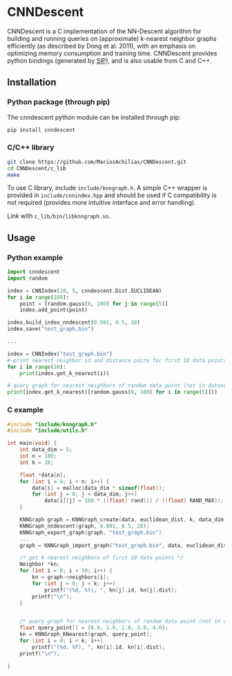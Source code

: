 # CNNDescent
CNNDescent is a C implementation of the NN-Descent algorithm for building and running queries on (approximate) k-nearest neighbor graphs efficiently (as described by Dong et al. 2011), with an emphasis on optimizing memory consumption and training time.
CNNDescent provides python bindings (generated by [SIP](https://github.com/Python-SIP/sip)), and is also usable from C and C++.
## Installation
### Python package (through pip)
The cnndescent python module can be installed through pip:

```sh
pip install cnndescent
```

### C/C++ library

```sh
git clone https://github.com/MariosAchilias/CNNDescent.git
cd CNNDescent/c_lib
make
```

To use C library, include ``include/knngraph.h``. A simple C++ wrapper is provided in ``include/cnnindex.hpp`` and should be used if C compatibility is not required (provides more intuitive interface and error handling).

Link with ``c_lib/bin/libknngraph.so``.

## Usage
### Python example
```python
import cnndescent
import random

index = CNNIndex(10, 5, cnndescent.Dist.EUCLIDEAN)
for i in range(100):
    point = [random.gauss(0, 100) for j in range(5)]
    index.add_point(point)

index.build_index_nndescent(0.001, 0.5, 10)
index.save("test_graph.bin")

...

index = CNNIndex("test_graph.bin")
# print nearest neighbor id and distance pairs for first 10 data points
for i in range(10):
    print(index.get_k_nearest(i)) 

# query graph for nearest neighbors of random data point (not in dataset)
print(index.get_k_nearest([random.gauss(0, 100) for i in range(5)]))
```

### C example
```c
#include "include/knngraph.h"
#include "include/utils.h"

int main(void) {
    int data_dim = 5;
    int n = 100;
    int k = 10;

    float *data[n];
    for (int i = 0; i < n; i++) {
        data[i] = malloc(data_dim * sizeof(float));
        for (int j = 0; j < data_dim; j++)
            data[i][j] = 100 * ((float) rand()) / ((float) RAND_MAX));
    }

    KNNGraph graph = KNNGraph_create(data, euclidean_dist, k, data_dim, n);
    KNNGraph_nndescent(graph, 0.001, 0.5, 10);
    KNNGraph_export_graph(graph, "test_graph.bin")
    ...
    graph = KNNGraph_import_graph("test_graph.bin", data, euclidean_dist);

    /* get k nearest neighbors of first 10 data points */
    Neighbor *kn;
    for (int i = 0; i < 10; i++) {
        kn = graph->neighbors[i];
        for (int j = 0; j < k; j++)
            printf("(%d, %f), ", kn[j].id, kn[j].dist);
        printf("\n");
    }


    /* query graph for nearest neighbors of random data point (not in dataset) */
    float query_point[] = {0.0, 1.0, 2.0, 3.0, 4.0};
    kn = KNNGraph_KNearest(graph, query_point);
    for (int i = 0; i < k; i++)
        printf("(%d, %f), ", kn[i].id, kn[i].dist);
    printf("\n");

}
